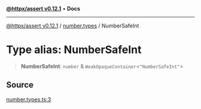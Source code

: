 [**@httpx/assert v0.12.1**](../../README.md) • **Docs**

***

[@httpx/assert v0.12.1](../../README.md) / [number.types](../README.md) / NumberSafeInt

# Type alias: NumberSafeInt

> **NumberSafeInt**: `number` & `WeakOpaqueContainer`\<`"NumberSafeInt"`\>

## Source

[number.types.ts:3](https://github.com/belgattitude/httpx/blob/9af23c30700a45e9eb95108b7ac53f133f16092b/packages/assert/src/number.types.ts#L3)
